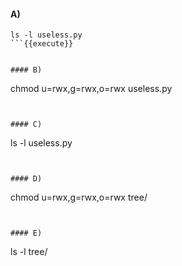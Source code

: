 #### A)

```
ls -l useless.py
```{{execute}}


#### B)

```
chmod u=rwx,g=rwx,o=rwx useless.py
```{{execute}}


#### C)

```
ls -l useless.py
```{{execute}}


#### D)

```
chmod u=rwx,g=rwx,o=rwx tree/
```{{execute}}


#### E)

```
ls -l tree/
```{{execute}}




